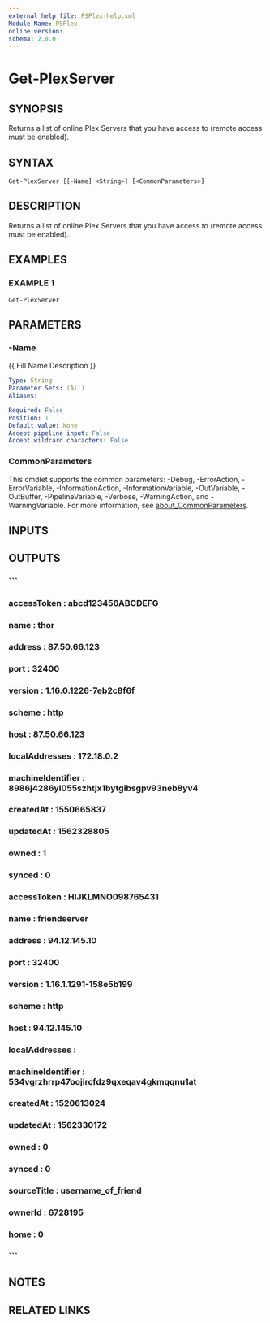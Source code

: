 ```yaml
---
external help file: PSPlex-help.xml
Module Name: PSPlex
online version:
schema: 2.0.0
---
```


# Get-PlexServer

## SYNOPSIS
Returns a list of online Plex Servers that you have access to (remote access must be enabled).

## SYNTAX

```
Get-PlexServer [[-Name] <String>] [<CommonParameters>]
```

## DESCRIPTION
Returns a list of online Plex Servers that you have access to (remote access must be enabled).

## EXAMPLES

### EXAMPLE 1
```
Get-PlexServer
```

## PARAMETERS

### -Name
{{ Fill Name Description }}

```yaml
Type: String
Parameter Sets: (All)
Aliases:

Required: False
Position: 1
Default value: None
Accept pipeline input: False
Accept wildcard characters: False
```

### CommonParameters
This cmdlet supports the common parameters: -Debug, -ErrorAction, -ErrorVariable, -InformationAction, -InformationVariable, -OutVariable, -OutBuffer, -PipelineVariable, -Verbose, -WarningAction, and -WarningVariable. For more information, see [about_CommonParameters](http://go.microsoft.com/fwlink/?LinkID=113216).

## INPUTS

## OUTPUTS

### ```
### accessToken       : abcd123456ABCDEFG
### name              : thor
### address           : 87.50.66.123
### port              : 32400
### version           : 1.16.0.1226-7eb2c8f6f
### scheme            : http
### host              : 87.50.66.123
### localAddresses    : 172.18.0.2
### machineIdentifier : 8986j4286yl055szhtjx1bytgibsgpv93neb8yv4
### createdAt         : 1550665837
### updatedAt         : 1562328805
### owned             : 1
### synced            : 0
### accessToken       : HIJKLMNO098765431
### name              : friendserver
### address           : 94.12.145.10
### port              : 32400
### version           : 1.16.1.1291-158e5b199
### scheme            : http
### host              : 94.12.145.10
### localAddresses    :
### machineIdentifier : 534vgrzhrrp47oojircfdz9qxeqav4gkmqqnu1at
### createdAt         : 1520613024
### updatedAt         : 1562330172
### owned             : 0
### synced            : 0
### sourceTitle       : username_of_friend
### ownerId           : 6728195
### home              : 0
### ```
## NOTES

## RELATED LINKS
